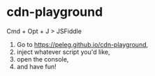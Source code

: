 # cdn-playground
Cmd + Opt + J > JSFiddle

1. Go to https://peleg.github.io/cdn-playground,
2. inject whatever script you'd like,
3. open the console,
4. and have fun!
